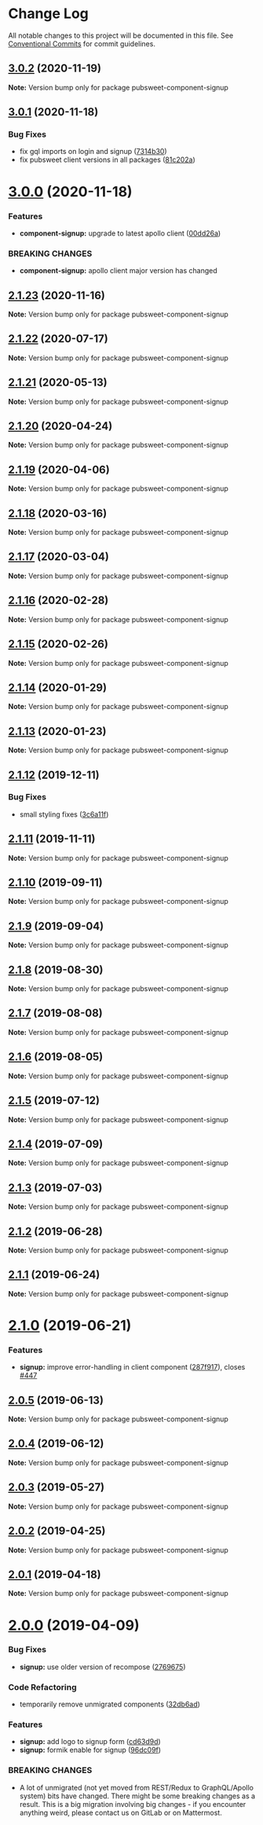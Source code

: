 # Change Log

All notable changes to this project will be documented in this file.
See [Conventional Commits](https://conventionalcommits.org) for commit guidelines.

## [3.0.2](https://gitlab.coko.foundation/pubsweet/pubsweet/compare/pubsweet-component-signup@3.0.1...pubsweet-component-signup@3.0.2) (2020-11-19)

**Note:** Version bump only for package pubsweet-component-signup





## [3.0.1](https://gitlab.coko.foundation/pubsweet/pubsweet/compare/pubsweet-component-signup@3.0.0...pubsweet-component-signup@3.0.1) (2020-11-18)


### Bug Fixes

* fix gql imports on login and signup ([7314b30](https://gitlab.coko.foundation/pubsweet/pubsweet/commit/7314b30b885167aa9aec4414b3124ad3452c63f3))
* fix pubsweet client versions in all packages ([81c202a](https://gitlab.coko.foundation/pubsweet/pubsweet/commit/81c202a431f6f5501a3a3d346063ccdaab335d27))





# [3.0.0](https://gitlab.coko.foundation/pubsweet/pubsweet/compare/pubsweet-component-signup@2.1.23...pubsweet-component-signup@3.0.0) (2020-11-18)


### Features

* **component-signup:** upgrade to latest apollo client ([00dd26a](https://gitlab.coko.foundation/pubsweet/pubsweet/commit/00dd26a176491247fc157e1dec369c94a4a89315))


### BREAKING CHANGES

* **component-signup:** apollo client major version has changed





## [2.1.23](https://gitlab.coko.foundation/pubsweet/pubsweet/compare/pubsweet-component-signup@2.1.22...pubsweet-component-signup@2.1.23) (2020-11-16)

**Note:** Version bump only for package pubsweet-component-signup





## [2.1.22](https://gitlab.coko.foundation/pubsweet/pubsweet/compare/pubsweet-component-signup@2.1.21...pubsweet-component-signup@2.1.22) (2020-07-17)

**Note:** Version bump only for package pubsweet-component-signup





## [2.1.21](https://gitlab.coko.foundation/pubsweet/pubsweet/compare/pubsweet-component-signup@2.1.20...pubsweet-component-signup@2.1.21) (2020-05-13)

**Note:** Version bump only for package pubsweet-component-signup





## [2.1.20](https://gitlab.coko.foundation/pubsweet/pubsweet/compare/pubsweet-component-signup@2.1.19...pubsweet-component-signup@2.1.20) (2020-04-24)

**Note:** Version bump only for package pubsweet-component-signup





## [2.1.19](https://gitlab.coko.foundation/pubsweet/pubsweet/compare/pubsweet-component-signup@2.1.18...pubsweet-component-signup@2.1.19) (2020-04-06)

**Note:** Version bump only for package pubsweet-component-signup





## [2.1.18](https://gitlab.coko.foundation/pubsweet/pubsweet/compare/pubsweet-component-signup@2.1.17...pubsweet-component-signup@2.1.18) (2020-03-16)

**Note:** Version bump only for package pubsweet-component-signup





## [2.1.17](https://gitlab.coko.foundation/pubsweet/pubsweet/compare/pubsweet-component-signup@2.1.16...pubsweet-component-signup@2.1.17) (2020-03-04)

**Note:** Version bump only for package pubsweet-component-signup





## [2.1.16](https://gitlab.coko.foundation/pubsweet/pubsweet/compare/pubsweet-component-signup@2.1.15...pubsweet-component-signup@2.1.16) (2020-02-28)

**Note:** Version bump only for package pubsweet-component-signup





## [2.1.15](https://gitlab.coko.foundation/pubsweet/pubsweet/compare/pubsweet-component-signup@2.1.14...pubsweet-component-signup@2.1.15) (2020-02-26)

**Note:** Version bump only for package pubsweet-component-signup





## [2.1.14](https://gitlab.coko.foundation/pubsweet/pubsweet/compare/pubsweet-component-signup@2.1.13...pubsweet-component-signup@2.1.14) (2020-01-29)

**Note:** Version bump only for package pubsweet-component-signup





## [2.1.13](https://gitlab.coko.foundation/pubsweet/pubsweet/compare/pubsweet-component-signup@2.1.12...pubsweet-component-signup@2.1.13) (2020-01-23)

**Note:** Version bump only for package pubsweet-component-signup





## [2.1.12](https://gitlab.coko.foundation/pubsweet/pubsweet/compare/pubsweet-component-signup@2.1.11...pubsweet-component-signup@2.1.12) (2019-12-11)


### Bug Fixes

* small styling fixes ([3c6a11f](https://gitlab.coko.foundation/pubsweet/pubsweet/commit/3c6a11f0c558a9b6a433c9b122b8226133461bf0))





## [2.1.11](https://gitlab.coko.foundation/pubsweet/pubsweet/compare/pubsweet-component-signup@2.1.10...pubsweet-component-signup@2.1.11) (2019-11-11)

**Note:** Version bump only for package pubsweet-component-signup





## [2.1.10](https://gitlab.coko.foundation/pubsweet/pubsweet/compare/pubsweet-component-signup@2.1.9...pubsweet-component-signup@2.1.10) (2019-09-11)

**Note:** Version bump only for package pubsweet-component-signup





## [2.1.9](https://gitlab.coko.foundation/pubsweet/pubsweet/compare/pubsweet-component-signup@2.1.8...pubsweet-component-signup@2.1.9) (2019-09-04)

**Note:** Version bump only for package pubsweet-component-signup





## [2.1.8](https://gitlab.coko.foundation/pubsweet/pubsweet/compare/pubsweet-component-signup@2.1.7...pubsweet-component-signup@2.1.8) (2019-08-30)

**Note:** Version bump only for package pubsweet-component-signup





## [2.1.7](https://gitlab.coko.foundation/pubsweet/pubsweet/compare/pubsweet-component-signup@2.1.6...pubsweet-component-signup@2.1.7) (2019-08-08)

**Note:** Version bump only for package pubsweet-component-signup





## [2.1.6](https://gitlab.coko.foundation/pubsweet/pubsweet/compare/pubsweet-component-signup@2.1.5...pubsweet-component-signup@2.1.6) (2019-08-05)

**Note:** Version bump only for package pubsweet-component-signup





## [2.1.5](https://gitlab.coko.foundation/pubsweet/pubsweet/compare/pubsweet-component-signup@2.1.4...pubsweet-component-signup@2.1.5) (2019-07-12)

**Note:** Version bump only for package pubsweet-component-signup





## [2.1.4](https://gitlab.coko.foundation/pubsweet/pubsweet/compare/pubsweet-component-signup@2.1.3...pubsweet-component-signup@2.1.4) (2019-07-09)

**Note:** Version bump only for package pubsweet-component-signup





## [2.1.3](https://gitlab.coko.foundation/pubsweet/pubsweet/compare/pubsweet-component-signup@2.1.2...pubsweet-component-signup@2.1.3) (2019-07-03)

**Note:** Version bump only for package pubsweet-component-signup





## [2.1.2](https://gitlab.coko.foundation/pubsweet/pubsweet/compare/pubsweet-component-signup@2.1.1...pubsweet-component-signup@2.1.2) (2019-06-28)

**Note:** Version bump only for package pubsweet-component-signup





## [2.1.1](https://gitlab.coko.foundation/pubsweet/pubsweet/compare/pubsweet-component-signup@2.1.0...pubsweet-component-signup@2.1.1) (2019-06-24)

**Note:** Version bump only for package pubsweet-component-signup





# [2.1.0](https://gitlab.coko.foundation/pubsweet/pubsweet/compare/pubsweet-component-signup@2.0.5...pubsweet-component-signup@2.1.0) (2019-06-21)


### Features

* **signup:** improve error-handling in client component ([287f917](https://gitlab.coko.foundation/pubsweet/pubsweet/commit/287f917)), closes [#447](https://gitlab.coko.foundation/pubsweet/pubsweet/issues/447)





## [2.0.5](https://gitlab.coko.foundation/pubsweet/pubsweet/compare/pubsweet-component-signup@2.0.4...pubsweet-component-signup@2.0.5) (2019-06-13)

**Note:** Version bump only for package pubsweet-component-signup





## [2.0.4](https://gitlab.coko.foundation/pubsweet/pubsweet/compare/pubsweet-component-signup@2.0.3...pubsweet-component-signup@2.0.4) (2019-06-12)

**Note:** Version bump only for package pubsweet-component-signup





## [2.0.3](https://gitlab.coko.foundation/pubsweet/pubsweet/compare/pubsweet-component-signup@2.0.2...pubsweet-component-signup@2.0.3) (2019-05-27)

**Note:** Version bump only for package pubsweet-component-signup





## [2.0.2](https://gitlab.coko.foundation/pubsweet/pubsweet/compare/pubsweet-component-signup@2.0.1...pubsweet-component-signup@2.0.2) (2019-04-25)

**Note:** Version bump only for package pubsweet-component-signup





## [2.0.1](https://gitlab.coko.foundation/pubsweet/pubsweet/compare/pubsweet-component-signup@2.0.0...pubsweet-component-signup@2.0.1) (2019-04-18)

**Note:** Version bump only for package pubsweet-component-signup





# [2.0.0](https://gitlab.coko.foundation/pubsweet/pubsweet/compare/pubsweet-component-signup@1.0.41...pubsweet-component-signup@2.0.0) (2019-04-09)


### Bug Fixes

* **signup:** use older version of recompose ([2769675](https://gitlab.coko.foundation/pubsweet/pubsweet/commit/2769675))


### Code Refactoring

* temporarily remove unmigrated components ([32db6ad](https://gitlab.coko.foundation/pubsweet/pubsweet/commit/32db6ad))


### Features

* **signup:** add logo to signup form ([cd63d9d](https://gitlab.coko.foundation/pubsweet/pubsweet/commit/cd63d9d))
* **signup:** formik enable for signup ([96dc09f](https://gitlab.coko.foundation/pubsweet/pubsweet/commit/96dc09f))


### BREAKING CHANGES

* A lot of unmigrated (not yet moved from REST/Redux to GraphQL/Apollo system) bits
have changed. There might be some breaking changes as a result. This is a big migration involving
big changes - if you encounter anything weird, please contact us on GitLab or on Mattermost.
